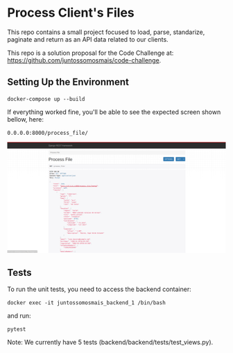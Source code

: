 # Process Client's Files

This repo contains a small project focused to load, parse, standarize, paginate and return as an API data related to our clients.


This repo is a solution proposal for the Code Challenge at: https://github.com/juntossomosmais/code-challenge.


## Setting Up the Environment

    docker-compose up --build


If everything worked fine, you'll be able to see the expected screen shown bellow, here:

    0.0.0.0:8000/process_file/

![Expected Screen 01](./image.png)


## Tests

To run the unit tests, you need to access the backend container:

    docker exec -it juntossomosmais_backend_1 /bin/bash

and run:

    pytest

Note: We currently have 5 tests (backend/backend/tests/test_views.py).